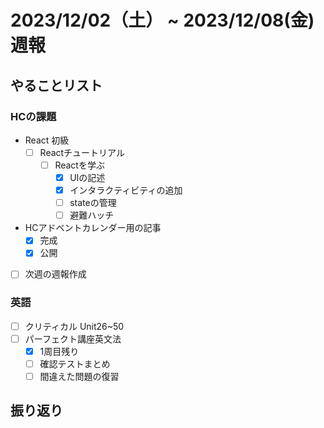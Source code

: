 # 2023/12/02（土） ~ 2023/12/08(金) 週報

## やることリスト

### HCの課題

- React 初級
  - [ ] Reactチュートリアル
    - [ ] Reactを学ぶ
      - [x] UIの記述
      - [x] インタラクティビティの追加
      - [ ] stateの管理
      - [ ] 避難ハッチ

- HCアドベントカレンダー用の記事
  - [x] 完成
  - [x] 公開

- [ ] 次週の週報作成

### 英語

- [ ] クリティカル Unit26~50
- [ ] パーフェクト講座英文法
  - [x] 1周目残り
  - [ ] 確認テストまとめ
  - [ ] 間違えた問題の復習

## 振り返り
